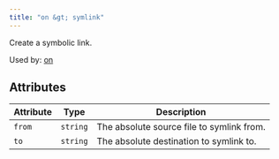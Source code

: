 ```yaml
---
title: "on &gt; symlink"
---
```


Create a symbolic link.

Used by: [on](../on#blocks)


## Attributes

| Attribute | Type | Description |
|-----------|------|-------------|
| `from` | `string` | The absolute source file to symlink from. |
| `to` | `string` | The absolute destination to symlink to. |
